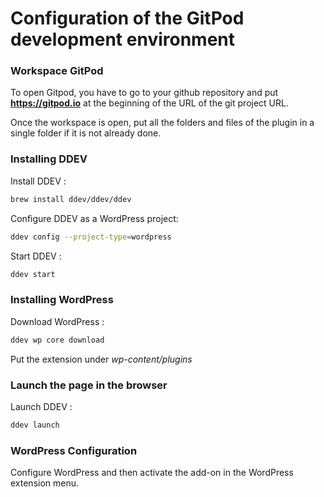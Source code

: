 # Configuration of the GitPod development environment

### Workspace GitPod
To open Gitpod, you have to go to your github repository and put **https://gitpod.io** at the beginning of the URL of the git project URL.

Once the workspace is open, put all the folders and files of the plugin in a single folder if it is not already done.

### Installing DDEV
Install DDEV :

```bash
brew install ddev/ddev/ddev
```

Configure DDEV as a WordPress project: 

```bash
ddev config --project-type=wordpress
```

Start DDEV : 

```bash
ddev start
```

### Installing WordPress
Download WordPress :

```bash
ddev wp core download
```

Put the extension under _wp-content/plugins_

### Launch the page in the browser
Launch DDEV :

```bash
ddev launch
```

### WordPress Configuration

Configure WordPress and then activate the add-on in the WordPress extension menu.

